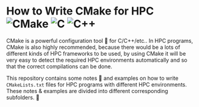 # How to Write CMake for HPC ![CMake](https://img.shields.io/badge/CMake-%23008FBA.svg?style=for-the-badge&logo=cmake&logoColor=white) ![C](https://img.shields.io/badge/c-%2300599C.svg?style=for-the-badge&logo=c&logoColor=white) ![C++](https://img.shields.io/badge/c++-%2300599C.svg?style=for-the-badge&logo=c%2B%2B&logoColor=white)

CMake is a powerful configuration tool :wrench: for C/C++/etc.. In HPC programs, CMake is also highly recommended, because there would be a lots of different kinds of HPC frameworks to be used, by using CMake it will be very easy to detect the required HPC environments automatically and so that the correct compilations can be done. 

This repository contains some notes :page_with_curl: and examples on how to write `CMakeLists.txt` files for HPC programs with different HPC environments. These notes & examples are divided into different corresponding subfolders. :open_file_folder:
